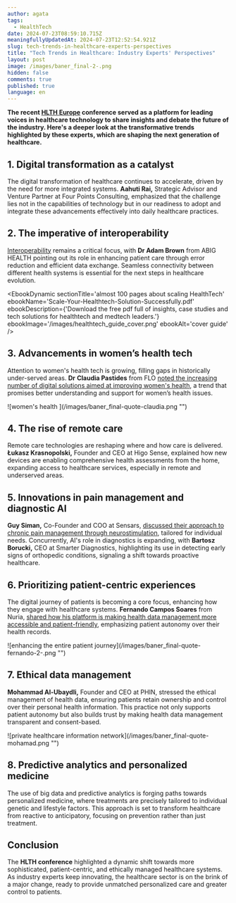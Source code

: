 ```yaml
---
author: agata
tags:
  - HealthTech
date: 2024-07-23T08:59:10.715Z
meaningfullyUpdatedAt: 2024-07-23T12:52:54.921Z
slug: tech-trends-in-healthcare-experts-perspectives
title: "Tech Trends in Healthcare: Industry Experts' Perspectives"
layout: post
image: /images/baner_final-2-.png
hidden: false
comments: true
published: true
language: en
---
```

**The recent [HLTH Europe](https://europe.hlth.com/) conference served as a platform for leading voices in healthcare technology to share insights and debate the future of the industry. Here's a deeper look at the transformative trends highlighted by these experts, which are shaping the next generation of healthcare.**

## 1. Digital transformation as a catalyst

The digital transformation of healthcare continues to accelerate, driven by the need for more integrated systems. **Aahuti Rai,** Strategic Advisor and Venture Partner at Four Points Consulting, emphasized that the challenge lies not in the capabilities of technology but in our readiness to adopt and integrate these advancements effectively into daily healthcare practices.

## 2. The imperative of interoperability

[Interoperability](/blog/interoperability-in-healthtech-experts-insights/) remains a critical focus, with **Dr Adam Brown** from ABIG HEALTH pointing out its role in enhancing patient care through error reduction and efficient data exchange. Seamless connectivity between different health systems is essential for the next steps in healthcare evolution.

<EbookDynamic sectionTitle='almost 100 pages about scaling HealthTech' ebookName='Scale-Your-Healthtech-Solution-Successfully.pdf' ebookDescription={'Download the free pdf full of insights, case studies and tech solutions for healthtech and medtech leaders.'} ebookImage='/images/healthtech_guide_cover.png' ebookAlt='cover guide' />

## 3. Advancements in women’s health tech

Attention to women's health tech is growing, filling gaps in historically under-served areas. **Dr** **Claudia Pastides** from FLO [noted the increasing number of digital solutions aimed at improving women's health](/blog/interview-claudia-pastides-flo-health/), a trend that promises better understanding and support for women’s health issues.

<div className="image">![women's health ](/images/baner_final-quote-claudia.png "")</div>

## 4. The rise of remote care

Remote care technologies are reshaping where and how care is delivered. **Łukasz Krasnopolski,** Founder and CEO at Higo Sense, explained how new devices are enabling comprehensive health assessments from the home, expanding access to healthcare services, especially in remote and underserved areas.

## 5. Innovations in pain management and diagnostic AI

**Guy Siman,** Co-Founder and COO at Sensars, [discussed their approach to chronic pain management through neurostimulation](/blog/revolutionizing-pain-relief-with-ai-an-interview-with-guy-siman-of-sensars/), tailored for individual needs. Concurrently, AI's role in diagnostics is expanding, with **Bartosz Borucki,** CEO at Smarter Diagnostics, highlighting its use in detecting early signs of orthopedic conditions, signaling a shift towards proactive healthcare.

## 6. Prioritizing patient-centric experiences

The digital journey of patients is becoming a core focus, enhancing how they engage with healthcare systems. **Fernando Campos Soares** from Nuria, [shared how his platform is making health data management more accessible and patient-friendly](/blog/nuria-advancing-healthcare-interoperability-and-patient-engagement/), emphasizing patient autonomy over their health records.

<div className="image">![enhancing the entire patient journey](/images/baner_final-quote-fernando-2-.png "")</div>

## 7. Ethical data management

**Mohammad Al-Ubaydli,** Founder and CEO at PHIN, stressed the ethical management of health data, ensuring patients retain ownership and control over their personal health information. This practice not only supports patient autonomy but also builds trust by making health data management transparent and consent-based.

<div className="image">![private healthcare information network](/images/baner_final-quote-mohamad.png "")</div>

## 8. Predictive analytics and personalized medicine

The use of big data and predictive analytics is forging paths towards personalized medicine, where treatments are precisely tailored to individual genetic and lifestyle factors. This approach is set to transform healthcare from reactive to anticipatory, focusing on prevention rather than just treatment.

## Conclusion

The **HLTH conference** highlighted a dynamic shift towards more sophisticated, patient-centric, and ethically managed healthcare systems. As industry experts keep innovating, the healthcare sector is on the brink of a major change, ready to provide unmatched personalized care and greater control to patients.
